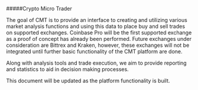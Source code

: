 #####Crypto Micro Trader

The goal of CMT is to provide an interface to creating and utilizing various market analysis functions and using this data to place buy and sell trades on supported exchanges. Coinbase Pro will be the first supported exchange as a proof of concept has already been performed. Future exchanges under consideration are Bittrex and Kraken, however, these exchanges will not be integrated until further basic functionality of the CMT platform are done.

Along with analysis tools and trade execution, we aim to provide reporting and statistics to aid in decision making processes.

This document will be updated as the platform functionality is built.
